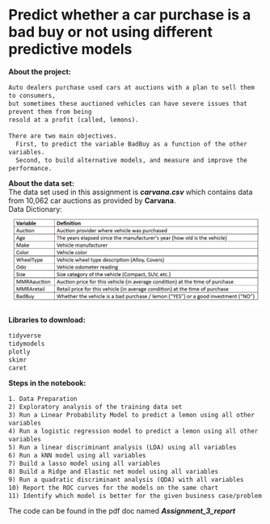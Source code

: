 # Predict whether a car purchase is a bad buy or not using different predictive models

<b> About the project: </b>

    Auto dealers purchase used cars at auctions with a plan to sell them to consumers, 
    but sometimes these auctioned vehicles can have severe issues that prevent them from being 
    resold at a profit (called, lemons). 
    
    There are two main objectives. 
      First, to predict the variable BadBuy as a function of the other variables. 
      Second, to build alternative models, and measure and improve the performance.
  
<b> About the data set: </b> </br>
The data set used in this assignment is <i><b> carvana.csv </b></i> which contains data from 10,062 car auctions as provided by <b>Carvana</b>. </br>
Data Dictionary:
![](Images/data_dictionary.PNG)<br/>

<b> Libraries to download: </b> </br>

    tidyverse
    tidymodels
    plotly
    skimr
    caret

<b> Steps in the notebook:</b> </br>

    1. Data Preparation
    2) Exploratory analysis of the training data set
    3) Run a Linear Probability Model to predict a lemon using all other variables
    4) Run a logistic regression model to predict a lemon using all other variables
    5) Run a linear discriminant analysis (LDA) using all variables
    6) Run a kNN model using all variables
    7) Build a lasso model using all variables
    8) Build a Ridge and Elastic net model using all variables
    9) Run a quadratic discriminant analysis (QDA) with all variables
    10) Report the ROC curves for the models on the same chart
    11) Identify which model is better for the given business case/problem
    
  The code can be found in the pdf doc named <i> <b> Assignment_3_report </b> </i>
